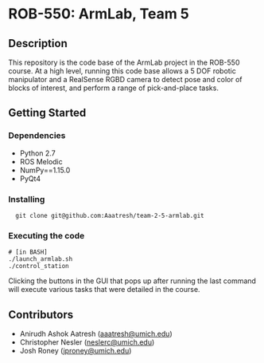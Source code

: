 # ROB-550: ArmLab, Team 5

## Description
This repository is the code base of the ArmLab project in the ROB-550 course. At a high level, running this code base allows a 5 DOF robotic manipulator and a RealSense RGBD camera to detect pose and color of blocks of interest, and perform a range of pick-and-place tasks. 

## Getting Started

### Dependencies
* Python 2.7
* ROS Melodic
* NumPy==1.15.0
* PyQt4


### Installing
```
  git clone git@github.com:Aaatresh/team-2-5-armlab.git
```

### Executing the code

```
# [in BASH]
./launch_armlab.sh
./control_station 
```
Clicking the buttons in the GUI that pops up after running the last command will execute various tasks that were detailed in the course. 

## Contributors
* Anirudh Ashok Aatresh ([aaatresh@umich.edu](mailto:aaatresh@umich.edu))
* Christopher Nesler ([neslerc@umich.edu](neslerc@umich.edu))
* Josh Roney ([jproney@umich.edu](jproney@umich.edu))
